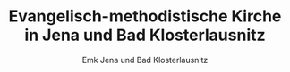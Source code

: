 ---
title: 'Evangelisch-methodistische Kirche in Jena und Bad Klosterlausnitz'
showTitle: false
subtitle: 'Emk Jena und Bad Klosterlausnitz'
draft: true
---